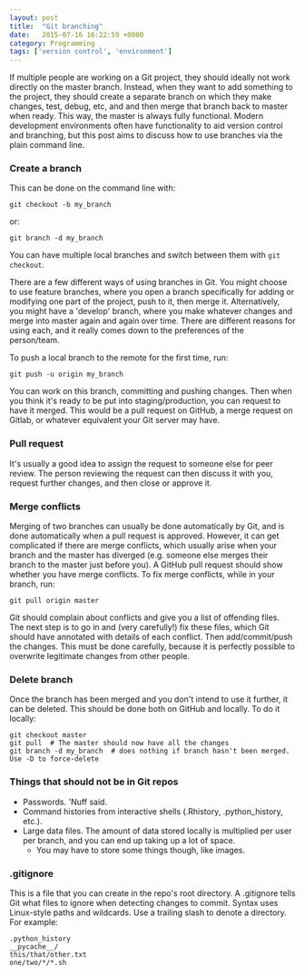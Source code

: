 ```yaml
---
layout: post
title:  "Git branching"
date:   2015-07-16 16:22:59 +0000
category: Programming
tags: ['version control', 'environment']
---
```


If multiple people are working on a Git project, they should ideally not work directly on the master branch. Instead, when they want to add something to the project, they should create a separate branch on which they make changes, test, debug, etc, and and then merge that branch back to master when ready. This way, the master is always fully functional. Modern development environments often have functionality to aid version control and branching, but this post aims to discuss how to use branches via the plain command line.

### Create a branch
This can be done on the command line with:

    git checkout -b my_branch

or:

    git branch -d my_branch

You can have multiple local branches and switch between them with `git checkout`.

There are a few different ways of using branches in Git. You might choose to use feature branches, where you open a branch specifically for adding or modifying one part of the project, push to it, then merge it. Alternatively, you might have a 'develop' branch, where you make whatever changes and merge into master again and again over time. There are different reasons for using each, and it really comes down to the preferences of the person/team.

To push a local branch to the remote for the first time, run:

    git push -u origin my_branch

You can work on this branch, committing and pushing changes. Then when you think it's ready to be put into staging/production, you can request to have it merged. This would be a pull request on GitHub, a merge request on Gitlab, or whatever equivalent your Git server may have.

### Pull request
It's usually a good idea to assign the request to someone else for peer review. The person reviewing the request can then discuss it with you, request further changes, and then close or approve it.

### Merge conflicts
Merging of two branches can usually be done automatically by Git, and is done automatically when a pull request is approved. However, it can get complicated if there are merge conflicts, which usually arise when your branch and the master has diverged (e.g. someone else merges their branch to the master just before you). A GitHub pull request should show whether you have merge conflicts. To fix merge conflicts, while in your branch, run:

    git pull origin master

Git should complain about conflicts and give you a list of offending files. The next step is to go in and (very carefully!) fix these files, which Git should have annotated with details of each conflict. Then add/commit/push the changes. This must be done carefully, because it is perfectly possible to overwrite legitimate changes from other people.

### Delete branch
Once the branch has been merged and you don't intend to use it further, it can be deleted. This should be done both on GitHub and locally. To do it locally:

    git checkout master
    git pull  # The master should now have all the changes
    git branch -d my_branch  # does nothing if branch hasn't been merged. Use -D to force-delete

### Things that should not be in Git repos

- Passwords. 'Nuff said.
- Command histories from interactive shells (.Rhistory, .python_history, etc.).
- Large data files. The amount of data stored locally is multiplied per user per branch, and you can end up taking up a lot of space.
  - You may have to store some things though, like images.

### .gitignore
This is a file that you can create in the repo's root directory. A .gitignore tells Git what files to ignore when detecting changes to commit. Syntax uses Linux-style paths and wildcards. Use a trailing slash to denote a directory. For example:

    .python_history
    __pycache__/
    this/that/other.txt
    one/two/*/*.sh
